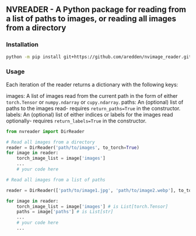 
## NVREADER - A Python package for reading from a list of paths to images, or reading all images from a directory


### Installation

```bash
python -m pip install git+https://github.com/aredden/nvimage_reader.git
```

### Usage


Each iteration of the reader returns a dictionary with the following keys:

images: A list of images read from the current path in the form of either `torch.Tensor` or `numpy.ndarray` or `cupy.ndarray`.
paths: An (optional) list of paths to the images read- requires `return_paths=True` in the constructor.
labels: An (optional) list of either indices or labels for the images read optionally- requires `return_labels=True` in the constructor.


```python
from nvreader import DirReader

# Read all images from a directory
reader = DirReader('path/to/images', to_torch=True)
for image in reader:
    torch_image_list = image['images']
    ...
    # your code here

# Read all images from a list of paths

reader = DirReader(['path/to/image1.jpg', 'path/to/image2.webp'], to_torch=True, return_paths=True)

for image in reader:
    torch_image_list = image['images'] # is List[torch.Tensor]
    paths = image['paths'] # is List[str]
    ...
    # your code here
    ...
```
